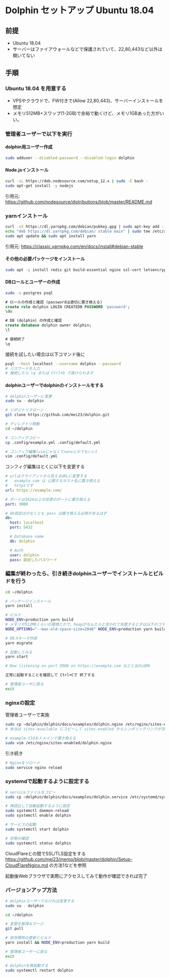 # Dolphin セットアップ Ubuntu 18.04

## 前提

- Ubuntu 18.04
- サーバーはファイアウォールなどで保護されていて、22,80,443など以外は開いてない  

## 手順

### Ubuntu 18.04 を用意する

- VPSやクラウドで、FW付きで(Allow 22,80,443)、サーバーインストールを想定
- メモリ512MB+スワップ(1-2GB)で余裕で動くけど、メモリ1GBあった方がいい。

### 管理者ユーザーで以下を実行

#### dolphin用ユーザー作成
```sh
sudo adduser --disabled-password --disabled-login dolphin
```

#### Node.jsインストール  
```sh
curl -sL https://deb.nodesource.com/setup_12.x | sudo -E bash -
sudo apt-get install -y nodejs
```
引用元: https://github.com/nodesource/distributions/blob/master/README.md


### yarnインストール
```sh
curl -sS https://dl.yarnpkg.com/debian/pubkey.gpg | sudo apt-key add -
echo "deb https://dl.yarnpkg.com/debian/ stable main" | sudo tee /etc/apt/sources.list.d/yarn.list
sudo apt update && sudo apt install yarn
```
引用元: https://classic.yarnpkg.com/en/docs/install#debian-stable

#### その他の必要パッケージをインストール
```sh
sudo apt -y install redis git build-essential nginx ssl-cert letsencrypt ffmpeg postgresql
```

#### DBロールとユーザーの作成

```sh
sudo -u postgres psql
```

```sql
# ロールの作成と確認 (passwordは適切に置き換える)
create role dolphin LOGIN CREATEDB PASSWORD 'password';
\du

# DB (dolphin) の作成と確認
create database dolphin owner dolphin;
\l

# 接続終了
\q
```

接続を試したい場合は以下コマンド後に
```sh
psql --host localhost --username dolphin --password
# パスワードを入力
# 接続したら \q または Ctrl+D で抜けられます
```

#### dolphinユーザーでdolphinのインストールをする
```sh
# dolphinユーザーに変更
sudo su - dolphin

# リポジトリクローン
git clone https://github.com/mei23/dolphin.git

# ディレクトリ移動
cd ~/dolphin

# コンフィグコピー
cp .config/example.yml .config/default.yml

# コンフィグ編集(vimじゃなくてnanoとかでもいい)
vim .config/default.yml

```

コンフィグ編集はとくに以下を変更する

```yml
# urlはクライアントから見えるURLに変更する
#   example.com は 公開するホスト名に置き換える
#   httpsです
url: https://example.com/

# ポートは1024以上の任意のポートに置き換える
port: 3000

# db設定は少なくとも pass は置き換える必用があるはず
db:
  host: localhost
  port: 5432

  # Database name
  db: dolphin

  # Auth
  user: dolphin
  pass: 設定したパスワード
```

### 編集が終わったら、引き続きdolphinユーザーでインストールとビルドを行う
```sh
cd ~/dolphin

# パッケージインストール
yarn install

# ビルド
NODE_ENV=production yarn build
# メモリが512MBくらいの環境とかで、heapがなんたらと言われて失敗するときは以下のコマンドでを使用
NODE_OPTIONS="--max-old-space-size=2048" NODE_ENV=production yarn build

# DBスキーマ作成
yarn migrate

# 起動してみる
yarn start

# Now listening on port 3000 on https://example.com などと出ればOK

正常に起動することを確認して Ctrl+Cで 終了する

# 管理者ユーザに戻る
exit
```

### nginxの設定

管理者ユーザーで実施
```sh
sudo cp ~dolphin/dolphin/docs/examples/dolphin.nginx /etc/nginx/sites-enabled/
# 本当は sites-available にコピーして sites-enabled からシンボリックリンクが流儀

# example.tldをドメインで置き換える
sudo vim /etc/nginx/sites-enabled/dolphin.nginx
```

引き続き
```sh
# Nginxをリロード
sudo service nginx reload
```

### systemdで起動するように設定する

```sh
# serviceファイルをコピー
sudo cp ~dolphin/dolphin/docs/examples/dolphin.service /etc/systemd/system/

# 再読込して自動起動するように設定
sudo systemctl daemon-reload
sudo systemctl enable dolphin

# サービスの起動
sudo systemctl start dolphin

# 状態の確認
sudo systemctl status dolphin
```

CloudFlareとの間でSSL/TLS設定をする  
https://github.com/mei23/memo/blob/master/dolphin/Setup-CloudFlareNginx.md の方法1などを参照

起動後Webブラウザで実際にアクセスしてみて動作が確認できれば完了

### バージョンアップ方法

```sh
# dolphinユーザーでなければ変更する
sudo su - dolphin

cd ~/dolphin

# 変更を取得＆マージ
git pull

# 依存関係の更新とビルド
yarn install && NODE_ENV=production yarn build

# 管理者ユーザーに戻る
exit

# dolphinを再起動する
sudo systemctl restart dolphin
```
